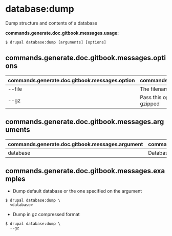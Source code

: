 # database:dump
Dump structure and contents of a database

**commands.generate.doc.gitbook.messages.usage:**
```
$ drupal database:dump [arguments] [options]
```

## commands.generate.doc.gitbook.messages.options
commands.generate.doc.gitbook.messages.option | commands.generate.doc.gitbook.messages.details
-------|-------------
--file | The filename for your database backup
--gz | Pass this option if you want the sql result file gzipped

## commands.generate.doc.gitbook.messages.arguments
commands.generate.doc.gitbook.messages.argument | commands.generate.doc.gitbook.messages.details
---------|-------------
database | Database key from settings.php

## commands.generate.doc.gitbook.messages.examples
* Dump default database or the one specified on the argument
```
$ drupal database:dump \
  <database>
```
* Dump in gz compressed format
```
$ drupal database:dump \
  --gz
```
